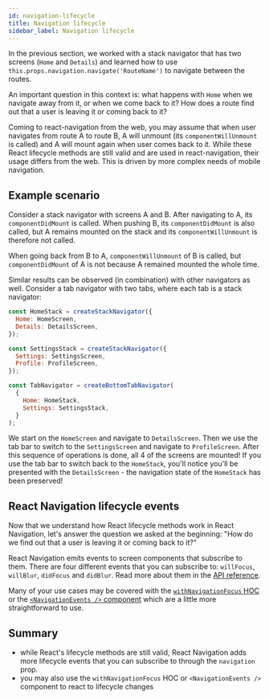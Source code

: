 ```yaml
---
id: navigation-lifecycle
title: Navigation lifecycle
sidebar_label: Navigation lifecycle
---
```


In the previous section, we worked with a stack navigator that has two screens (`Home` and `Details`) and learned how to use `this.props.navigation.navigate('RouteName')` to navigate between the routes.

An important question in this context is: what happens with `Home` when we navigate away from it, or when we come back to it? How does a route find out that a user is leaving it or coming back to it?

Coming to react-navigation from the web, you may assume that when user navigates from route A to route B, A will unmount (its `componentWillUnmount` is called) and A will mount again when user comes back to it. While these React lifecycle methods are still valid and are used in react-navigation, their usage differs from the web. This is driven by more complex needs of mobile navigation.

## Example scenario

Consider a stack navigator with screens A and B. After navigating to A, its `componentDidMount` is called. When pushing B, its `componentDidMount` is also called, but A remains mounted on the stack and its `componentWillUnmount` is therefore not called.

When going back from B to A, `componentWillUnmount` of B is called, but `componentDidMount` of A is not because A remained mounted the whole time.

Similar results can be observed (in combination) with other navigators as well. Consider a tab navigator with two tabs, where each tab is a stack navigator:

```jsx
const HomeStack = createStackNavigator({
  Home: HomeScreen,
  Details: DetailsScreen,
});

const SettingsStack = createStackNavigator({
  Settings: SettingsScreen,
  Profile: ProfileScreen,
});

const TabNavigator = createBottomTabNavigator(
  {
    Home: HomeStack,
    Settings: SettingsStack,
  }
);
```

We start on the `HomeScreen` and navigate to `DetailsScreen`. Then we use the tab bar to switch to the `SettingsScreen` and navigate to `ProfileScreen`. After this sequence of operations is done, all 4 of the screens are mounted! If you use the tab bar to switch back to the `HomeStack`, you'll notice you'll be presented with the `DetailsScreen` - the navigation state of the `HomeStack` has been preserved!

## React Navigation lifecycle events

Now that we understand how React lifecycle methods work in React Navigation, let's answer the question we asked at the beginning: "How do we find out that a user is leaving it or coming back to it?"

React Navigation emits events to screen components that subscribe to them. There are four different events that you can subscribe to: `willFocus`, `willBlur`, `didFocus` and `didBlur`. Read more about them in the [API reference](navigation-prop.md#addlistener-subscribe-to-updates-to-navigation-lifecycle).

Many of your use cases may be covered with the [`withNavigationFocus` HOC](with-navigation-focus.md) or the [`<NavigationEvents />` component](navigation-events.md) which are a little more straightforward to use.

## Summary

- while React's lifecycle methods are still valid, React Navigation adds more lifecycle events that you can subscribe to through the `navigation` prop.
- you may also use the `withNavigationFocus` HOC or `<NavigationEvents />` component to react to lifecycle changes
